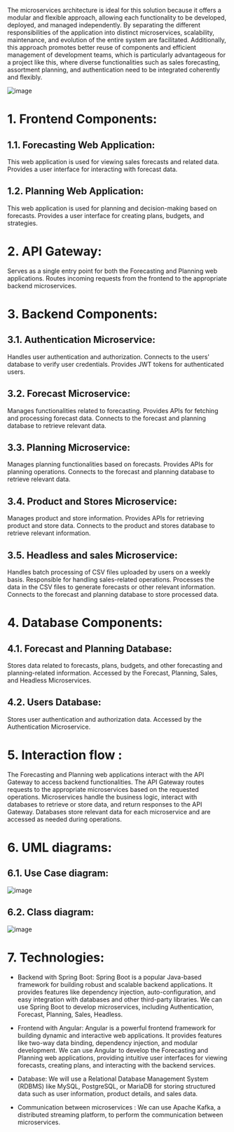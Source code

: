 The microservices architecture is ideal for this solution because it offers a modular and flexible approach, allowing each functionality to be developed, deployed, and managed independently. By separating the different responsibilities of the application into distinct microservices, scalability, maintenance, and evolution of the entire system are facilitated. 
Additionally, this approach promotes better reuse of components and efficient management of development teams, which is particularly advantageous for a project like this, where diverse functionalities such as sales forecasting, assortment planning, and authentication need to be integrated coherently and flexibly.


![image](https://github.com/user-attachments/assets/7b6e086d-eb90-4ac2-9ce0-e3face105c89)

# 1. Frontend Components:
## 1.1. Forecasting Web Application:
This web application is used for viewing sales forecasts and related data.
Provides a user interface for interacting with forecast data.
## 1.2. Planning Web Application:
This web application is used for planning and decision-making based on forecasts.
Provides a user interface for creating plans, budgets, and strategies.
# 2. API Gateway:
Serves as a single entry point for both the Forecasting and Planning web applications.
Routes incoming requests from the frontend to the appropriate backend microservices.
# 3. Backend Components:
## 3.1. Authentication Microservice:
Handles user authentication and authorization.
Connects to the users' database to verify user credentials.
Provides JWT tokens for authenticated users.
## 3.2. Forecast Microservice:
Manages functionalities related to forecasting.
Provides APIs for fetching and processing forecast data.
Connects to the forecast and planning database to retrieve relevant data.
## 3.3. Planning Microservice:
Manages planning functionalities based on forecasts.
Provides APIs for planning operations.
Connects to the forecast and planning database to retrieve relevant data.
## 3.4. Product and Stores Microservice:
Manages product and store information.
Provides APIs for retrieving product and store data.
Connects to the product and stores database to retrieve relevant information.
## 3.5. Headless and sales Microservice:
Handles batch processing of CSV files uploaded by users on a weekly basis.
Responsible for handling sales-related operations.
Processes the data in the CSV files to generate forecasts or other relevant information.
Connects to the forecast and planning database to store processed data.
# 4. Database Components:
## 4.1. Forecast and Planning Database:
Stores data related to forecasts, plans, budgets, and other forecasting and planning-related information.
Accessed by the Forecast, Planning, Sales, and Headless Microservices.
## 4.2. Users Database:
Stores user authentication and authorization data.
Accessed by the Authentication Microservice.
# 5. Interaction flow :
The Forecasting and Planning web applications interact with the API Gateway to access backend functionalities.
The API Gateway routes requests to the appropriate microservices based on the requested operations.
Microservices handle the business logic, interact with databases to retrieve or store data, and return responses to the API Gateway.
Databases store relevant data for each microservice and are accessed as needed during operations.
# 6. UML diagrams:
## 6.1. Use Case diagram:
![image](https://github.com/user-attachments/assets/f38412f9-ee3e-4361-ae63-cd445453a16b)
## 6.2. Class diagram:
![image](https://github.com/user-attachments/assets/c286c7d4-1efb-44d7-b09d-d5990766c76c)

# 7. Technologies:
- Backend with Spring Boot: Spring Boot is a popular Java-based framework for building robust and scalable backend applications. It provides features like dependency injection, auto-configuration, and easy integration with databases and other third-party libraries. We can use Spring Boot to develop microservices, including Authentication, Forecast, Planning, Sales, Headless.

- Frontend with Angular: Angular is a powerful frontend framework for building dynamic and interactive web applications. It provides features like two-way data binding, dependency injection, and modular development.  We can use Angular to develop the Forecasting and Planning web applications, providing intuitive user interfaces for viewing forecasts, creating plans, and interacting with the backend services.

- Database: We will use a Relational Database Management System (RDBMS) like MySQL, PostgreSQL, or MariaDB for storing structured data such as user information, product details, and sales data.

- Communication between microservices :  We can use Apache Kafka, a distributed streaming platform, to perform the communication between microservices.

